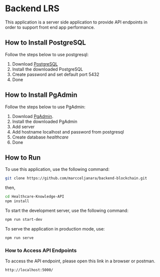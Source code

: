 <h1>Backend LRS</h1>
<p>This application is a server side application to provide API endpoints in order to support front end app performance.</p>


## How to Install PostgreSQL
Follow the steps below to use postgresql:
1. Download [PostgreSQL](https://www.enterprisedb.com/downloads/postgres-postgresql-downloads)
2. Install the downloaded PostgreSQL
3. Create password and set default port 5432
4. Done

## How to Install PgAdmin
Follow the steps below to use PgAdmin:
1. Download [PgAdmin](https://www.pgadmin.org/download/pgadmin-4-windows/).
2. Install the downloaded PgAdmin
3. Add server
4. Add hostname localhost and password from postgresql
5. Create database <i>healthcare</i>
6. Done

## How to Run
To use this application, use the following command:
```bash
git clone https://github.com/marcceljanara/backend-blockchain.git
```
then,
```bash
cd Healthcare-Knowledge-API
npm install
```

To start the development server, use the following command:

```bash
npm run start-dev
```

To serve the application in production mode, use:

```bash
npm run serve
```
### How to Access API Endpoints
To access the API endpoint, please open this link in a browser or postman.
```bash
http://localhost:5000/
```
